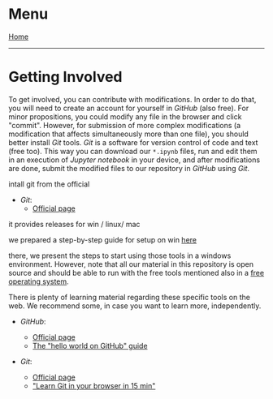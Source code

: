 # Menu

[Home](/pages/enUS/about)

---

# Getting Involved
To get involved, you can contribute with modifications. In order to do that, you will need to create an account for yourself in *GitHub* (also free). For minor propositions, you could modify any file in the browser and click "commit". However, for submission of more complex modifications (a modification that affects simultaneously more than one file), you should better install *Git* tools. *Git* is a software for version control of code and text (free too). This way you can download our `*.ipynb` files, run and edit them in an execution of *Jupyter notebook* in your device, and after modifications are done, submit the modified files to our repository in *GitHub* using *Git*.

intall git from the official

* *Git*:
	* [Official page](https://git-scm.com/)

it provides releases for win / linux/ mac

we prepared a step-by-step guide for setup on win [here](/pages/enUS/Getting_Involved_/Windows/Get_going_with_Git)

there, we present the steps to start using those tools in a windows environment. However, note that all our material in this repository is open source and should be able to run with the free tools mentioned also in a [free operating system](http://www.ubuntu.com/).

There is plenty of learning material regarding these specific tools on the web. We recommend some, in case you want to learn more, independently.

* *GitHub*:
	* [Official page](https://github.com/)
	* [The "hello world on GitHub" guide](https://guides.github.com/activities/hello-world/)

* *Git*:
	* [Official page](https://git-scm.com/)
	* ["Learn Git in your browser in 15 min"](http://try.github.io/)
